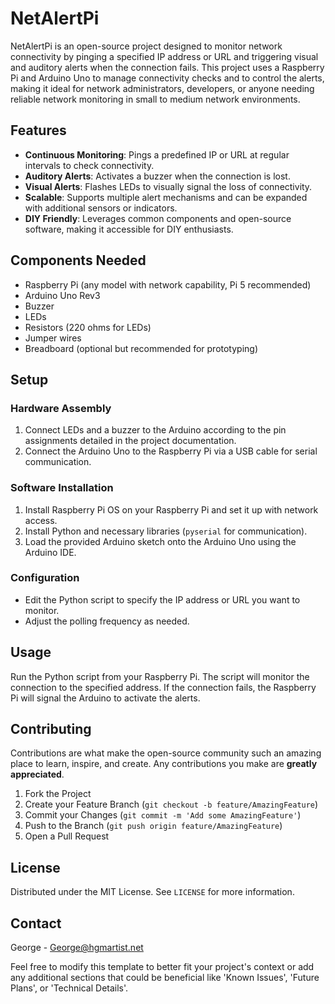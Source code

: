 # NetAlertPi

NetAlertPi is an open-source project designed to monitor network connectivity by pinging a specified IP address or URL and triggering visual and auditory alerts when the connection fails. This project uses a Raspberry Pi and Arduino Uno to manage connectivity checks and to control the alerts, making it ideal for network administrators, developers, or anyone needing reliable network monitoring in small to medium network environments.

## Features

- **Continuous Monitoring**: Pings a predefined IP or URL at regular intervals to check connectivity.
- **Auditory Alerts**: Activates a buzzer when the connection is lost.
- **Visual Alerts**: Flashes LEDs to visually signal the loss of connectivity.
- **Scalable**: Supports multiple alert mechanisms and can be expanded with additional sensors or indicators.
- **DIY Friendly**: Leverages common components and open-source software, making it accessible for DIY enthusiasts.

## Components Needed

- Raspberry Pi (any model with network capability, Pi 5 recommended)
- Arduino Uno Rev3
- Buzzer
- LEDs
- Resistors (220 ohms for LEDs)
- Jumper wires
- Breadboard (optional but recommended for prototyping)

## Setup

### Hardware Assembly

1. Connect LEDs and a buzzer to the Arduino according to the pin assignments detailed in the project documentation.
2. Connect the Arduino Uno to the Raspberry Pi via a USB cable for serial communication.

### Software Installation

1. Install Raspberry Pi OS on your Raspberry Pi and set it up with network access.
2. Install Python and necessary libraries (`pyserial` for communication).
3. Load the provided Arduino sketch onto the Arduino Uno using the Arduino IDE.

### Configuration

- Edit the Python script to specify the IP address or URL you want to monitor.
- Adjust the polling frequency as needed.

## Usage

Run the Python script from your Raspberry Pi. The script will monitor the connection to the specified address. If the connection fails, the Raspberry Pi will signal the Arduino to activate the alerts.

## Contributing

Contributions are what make the open-source community such an amazing place to learn, inspire, and create. Any contributions you make are **greatly appreciated**.

1. Fork the Project
2. Create your Feature Branch (`git checkout -b feature/AmazingFeature`)
3. Commit your Changes (`git commit -m 'Add some AmazingFeature'`)
4. Push to the Branch (`git push origin feature/AmazingFeature`)
5. Open a Pull Request

## License

Distributed under the MIT License. See `LICENSE` for more information.

## Contact

George - [George@hgmartist.net](mailto:george@hgmartist.net)

Feel free to modify this template to better fit your project's context or add any additional sections that could be beneficial like 'Known Issues', 'Future Plans', or 'Technical Details'.
